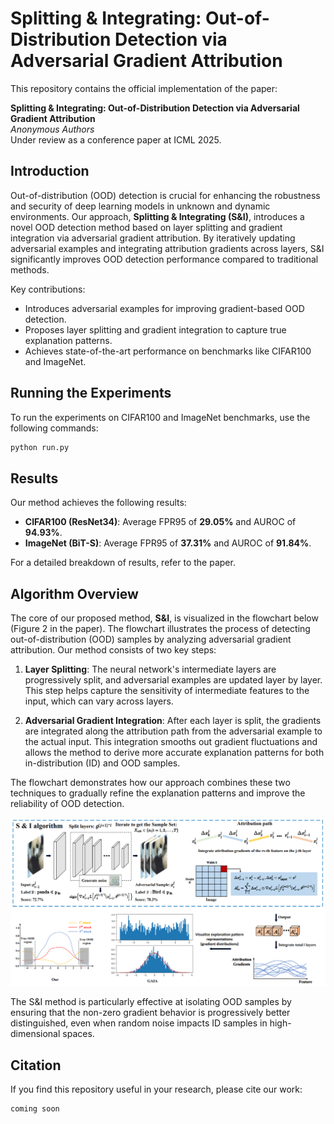 
# Splitting & Integrating: Out-of-Distribution Detection via Adversarial Gradient Attribution

This repository contains the official implementation of the paper:

**Splitting & Integrating: Out-of-Distribution Detection via Adversarial Gradient Attribution**  
*Anonymous Authors*  
Under review as a conference paper at ICML 2025.

## Introduction

Out-of-distribution (OOD) detection is crucial for enhancing the robustness and security of deep learning models in unknown and dynamic environments. Our approach, **Splitting & Integrating (S&I)**, introduces a novel OOD detection method based on layer splitting and gradient integration via adversarial gradient attribution. By iteratively updating adversarial examples and integrating attribution gradients across layers, S&I significantly improves OOD detection performance compared to traditional methods.

Key contributions:
- Introduces adversarial examples for improving gradient-based OOD detection.
- Proposes layer splitting and gradient integration to capture true explanation patterns.
- Achieves state-of-the-art performance on benchmarks like CIFAR100 and ImageNet.


## Running the Experiments

To run the experiments on CIFAR100 and ImageNet benchmarks, use the following commands:

```bash
python run.py
```

## Results

Our method achieves the following results:

- **CIFAR100 (ResNet34)**: Average FPR95 of **29.05%** and AUROC of **94.93%**.
- **ImageNet (BiT-S)**: Average FPR95 of **37.31%** and AUROC of **91.84%**.

For a detailed breakdown of results, refer to the paper.

## Algorithm Overview

The core of our proposed method, **S&I**, is visualized in the flowchart below (Figure 2 in the paper). The flowchart illustrates the process of detecting out-of-distribution (OOD) samples by analyzing adversarial gradient attribution. Our method consists of two key steps:

1. **Layer Splitting**: The neural network's intermediate layers are progressively split, and adversarial examples are updated layer by layer. This step helps capture the sensitivity of intermediate features to the input, which can vary across layers.
  
2. **Adversarial Gradient Integration**: After each layer is split, the gradients are integrated along the attribution path from the adversarial example to the actual input. This integration smooths out gradient fluctuations and allows the method to derive more accurate explanation patterns for both in-distribution (ID) and OOD samples.

The flowchart demonstrates how our approach combines these two techniques to gradually refine the explanation patterns and improve the reliability of OOD detection.

<p align="center">
  <img src="ood_flow.png" alt="S&I Algorithm Flowchart" width="600"/>
</p>

The S&I method is particularly effective at isolating OOD samples by ensuring that the non-zero gradient behavior is progressively better distinguished, even when random noise impacts ID samples in high-dimensional spaces.

## Citation

If you find this repository useful in your research, please cite our work:
```
coming soon
```
